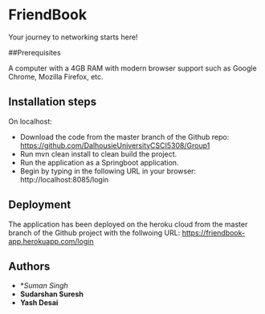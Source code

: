 # FriendBook

Your journey to networking starts here!

##Prerequisites

A computer with a 4GB RAM with modern browser support such as Google Chrome, Mozilla Firefox, etc.

## Installation steps

On localhost:
* Download the code from the master branch of the Github repo: https://github.com/DalhousieUniversityCSCI5308/Group1
* Run mvn clean install to clean build the project.
* Run the application as a Springboot application.
* Begin by typing in the following URL in your browser: http://localhost:8085/login


## Deployment

The application has been deployed on the heroku cloud from the master branch of the Github project with the follwoing URL: https://friendbook-app.herokuapp.com/login

## Authors

* **Suman Singh*
* **Sudarshan Suresh**
* **Yash Desai**

